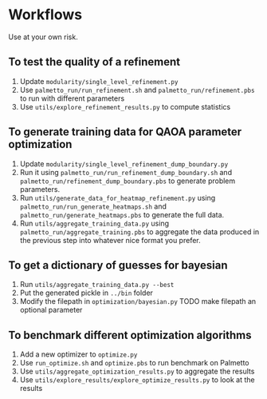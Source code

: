 # Workflows

Use at your own risk.

## To test the quality of a refinement

1. Update `modularity/single_level_refinement.py` 
2. Use `palmetto_run/run_refinement.sh` and `palmetto_run/refinement.pbs` to run with different parameters
3. Use `utils/explore_refinement_results.py` to compute statistics

## To generate training data for QAOA parameter optimization

1. Update `modularity/single_level_refinement_dump_boundary.py` 
2. Run it using  `palmetto_run/run_refinement_dump_boundary.sh` and `palmetto_run/refinement_dump_boundary.pbs` to generate problem parameters.
3. Run `utils/generate_data_for_heatmap_refinement.py` using `palmetto_run/run_generate_heatmaps.sh` and `palmetto_run/generate_heatmaps.pbs` to generate the full data.
4. Run `utils/aggregate_training_data.py` using `palmetto_run/aggregate_training.pbs` to aggregate the data produced in the previous step into whatever nice format you prefer. 

## To get a dictionary of guesses for bayesian

1. Run `utils/aggregate_training_data.py --best`
2. Put the generated pickle in `../bin` folder
3. Modify the filepath in `optimization/bayesian.py` TODO make filepath an optional parameter

## To benchmark different optimization algorithms

1. Add a new optimizer to `optimize.py`
2. Use `run_optimize.sh` and `optimize.pbs` to run benchmark on Palmetto
3. Use `utils/aggregate_optimization_results.py` to aggregate the results
4. Use `utils/explore_results/explore_optimize_results.py` to look at the results
